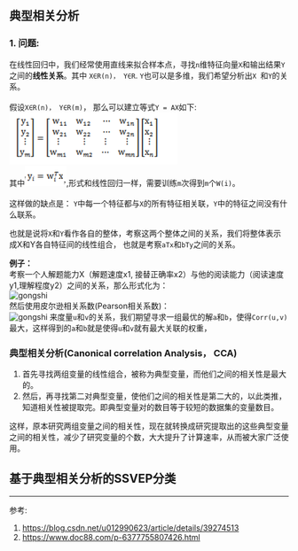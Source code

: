 ## 典型相关分析

### 1. 问题: 

在线性回归中，我们经常使用直线来拟合样本点，寻找``n``维特征向量``X``和输出结果``Y``之间的**线性关系**。其中 ``X∈R(n)， Y∈R``. ``Y``也可以是多维，我们希望分析出``X ``和``Y``的关系。<br>
<br>
假设``X∈R(n)， Y∈R(m)``， 那么可以建立等式``Y = AX``如下:<br>
![gongshi](https://github.com/shuangshuangshuangfeng/daguaishengji/blob/master/others/CCA/gongshi.jpg?raw=true) <br>
其中![gongshi](https://github.com/shuangshuangshuangfeng/daguaishengji/blob/master/others/CCA/gongshi2.png?raw=true),形式和线性回归一样，需要训练``m``次得到``m``个``W(i)``。<br>
<br>
这样做的缺点是： ``Y``中每一个特征都与``X``的所有特征相关联，``Y``中的特征之间没有什么联系。

也就是说将``X``和``Y``看作各自的整体，考察这两个整体之间的关系，我们将整体表示成X和Y各自特征间的线性组合， 也就是考察``aTx``和``bTy``之间的关系。

**例子：**<br>
考察一个人解题能力X（解题速度x1, 接替正确率x2）与他的阅读能力（阅读速度y1,理解程度y2）之间的关系，那么形式化为：<br>
![gongshi](https://github.com/shuangshuangshuangfeng/daguaishengji/blob/master/others/CCA/gongsh3.png?raw=true) <br>
然后使用皮尔逊相关系数(Pearson相关系数)：<br>
![gongshi](https://github.com/shuangshuangshuangfeng/daguaishengji/blob/master/others/CCA/gongsh4.png?raw=true) 来度量``u``和``v``的关系，我们期望寻求一组最优的解``a``和``b``，使得``Corr(u,v)``最大，这样得到的``a``和``b``就是使得``u``和``v``就有最大关联的权重，

### 典型相关分析(Canonical correlation Analysis， CCA)

1. 首先寻找两组变量的线性组合，被称为典型变量，而他们之间的相关性是最大的。
2. 然后，再寻找第二对典型变量，使他们之间的相关性是第二大的，以此类推，知道相关性被提取完。即典型变量对的数目等于较短的数据集的变量数目。

这样，原本研究两组变量之间的相关性，现在就转换成研究提取出的这些典型变量之间的相关性，减少了研究变量的个数，大大提升了计算速率，从而被大家广泛使用。







## 基于典型相关分析的SSVEP分类








--------------------------------------
参考: <br>
1. https://blog.csdn.net/u012990623/article/details/39274513
2. https://www.doc88.com/p-6377755807426.html